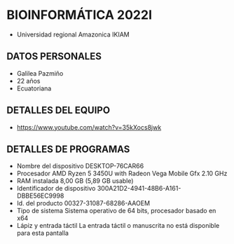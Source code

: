 # BIOINFORMÁTICA 2022I
- Universidad regional Amazonica IKIAM
## DATOS PERSONALES
- Galilea Pazmiño
- 22 años
- Ecuatoriana
## DETALLES DEL EQUIPO
- https://www.youtube.com/watch?v=35kXocs8jwk

## DETALLES DE PROGRAMAS 
- Nombre del dispositivo	DESKTOP-76CAR66
- Procesador	AMD Ryzen 5 3450U with Radeon Vega Mobile Gfx     2.10 GHz
- RAM instalada	8,00 GB (5,89 GB usable)
- Identificador de dispositivo	300A21D2-4941-48B6-A161-DBBE56EC9998
- Id. del producto	00327-31087-68286-AAOEM
- Tipo de sistema	Sistema operativo de 64 bits, procesador basado en x64
- Lápiz y entrada táctil	La entrada táctil o manuscrita no está disponible para esta pantalla



